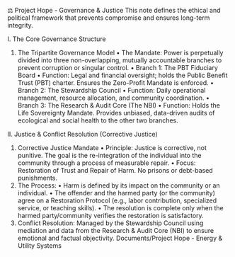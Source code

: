 ⚖️ Project Hope - Governance & Justice
This note defines the ethical and political framework that prevents compromise and ensures long-term integrity.

I. The Core Governance Structure
1. The Tripartite Governance Model
  • The Mandate: Power is perpetually divided into three non-overlapping, mutually accountable branches to prevent corruption or singular control.
  • Branch 1: The PBT Fiduciary Board
    • Function: Legal and financial oversight; holds the Public Benefit Trust (PBT) charter. Ensures the Zero-Profit Mandate is enforced.
  • Branch 2: The Stewardship Council
    • Function: Daily operational management, resource allocation, and community coordination.
  • Branch 3: The Research & Audit Core (The NBI)
    • Function: Holds the Life Sovereignty Mandate. Provides unbiased, data-driven audits of ecological and social health to the other two branches.


II. Justice & Conflict Resolution (Corrective Justice)
1. Corrective Justice Mandate
  • Principle: Justice is corrective, not punitive. The goal is the re-integration of the individual into the community through a process of measurable repair.
  • Focus: Restoration of Trust and Repair of Harm. No prisons or debt-based punishments.
2. The Process:
  • Harm is defined by its impact on the community or an individual.
  • The offender and the harmed party (or the community) agree on a Restoration Protocol (e.g., labor contribution, specialized service, or teaching skills).
  • The resolution is complete only when the harmed party/community verifies the restoration is satisfactory.
3. Conflict Resolution: Managed by the Stewardship Council using mediation and data from the Research & Audit Core (NBI) to ensure emotional and factual objectivity.
Documents/Project Hope - Energy & Utility Systems
